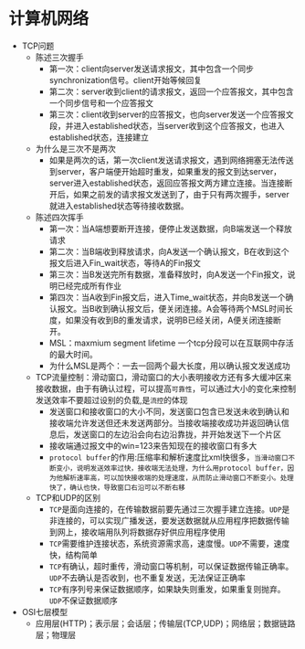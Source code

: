 计算机网络
===
* TCP问题  
    * 陈述三次握手  
      * 第一次：client向server发送请求报文，其中包含一个同步synchronization信号。client开始等候回复  
      * 第二次：server收到client的请求报文，返回一个应答报文，其中包含一个同步信号和一个应答报文  
      * 第三次：client收到server的应答报文，也向server发送一个应答报文段，并进入established状态，当server收到这个应答报文，也进入established状态，连接建立  
    * 为什么是三次不是两次  
      * 如果是两次的话，第一次client发送请求报文，遇到网络拥塞无法传送到server，客户端便开始超时重发，如果重发的报文到达server，server进入established状态，返回应答报文两方建立连接。当连接断开后，如果之前发的请求报文发送到了，由于只有两次握手，server就进入established状态等待接收数据。  
    * 陈述四次挥手  
      * 第一次：当A端想要断开连接，便停止发送数据，向B端发送一个释放请求  
      * 第二次：当B端收到释放请求，向A发送一个确认报文，B在收到这个报文后进入Fin_wait状态，等待A的Fin报文  
      * 第三次：当B发送完所有数据，准备释放时，向A发送一个Fin报文，说明已经完成所有作业  
      * 第四次：当A收到Fin报文后，进入Time_wait状态，并向B发送一个确认报文。当B收到确认报文后，便关闭连接。A会等待两个MSL时间长度，如果没有收到B的重发请求，说明B已经关闭，A便关闭连接断开。  
      * MSL：maxmium segment lifetime 一个tcp分段可以在互联网中存活的最大时间。  
      * 为什么MSL是两个：一去一回两个最大长度，用以确认报文发送成功  
    * TCP流量控制：滑动窗口，滑动窗口的大小表明接收方还有多大缓冲区来接收数据，由于有确认过程，可以提高`可靠性`，可以通过大小的变化来控制发送效率不要超过设别的负载,是`流控`的体现
      * 发送窗口和接收窗口的大小不同，发送窗口包含已发送未收到确认和接收端允许发送但还未发送两部分。当接收端接收成功并返回确认信息后，发送窗口的左边沿会向右边沿靠拢，并开始发送下一个片区  
      * 接收端通过报文中的win=123来告知现在的接收窗口有多大  
      * `protocol buffer`的作用:压缩率和解析速度比xml快很多，`当滑动窗口不断变小，说明发送效率过快，接收端无法处理，为什么用protocol buffer，因为他解析速率高，可以加快接收端的处理速度，从而防止滑动窗口不断变小。处理快了，确认也快，导致窗口右沿可以不断右移`
    * TCP和UDP的区别  
      * `TCP`是面向连接的，在传输数据前要先通过三次握手建立连接。`UDP`是非连接的，可以实现广播发送，要发送数据就从应用程序把数据传输到网上，接收端用队列将数据存好供应用程序使用  
      * `TCP`需要维护连接状态，系统资源需求高，速度慢。`UDP`不需要，速度快，结构简单  
      * `TCP`有确认，超时重传，滑动窗口等机制，可以保证数据传输正确率。`UDP`不去确认是否收到，也不重复发送，无法保证正确率  
      * `TCP`有序列号来保证数据顺序，如果缺失则重发，如果重复则抛弃。`UDP`不保证数据顺序
* OSI七层模型  
   * 应用层(HTTP)；表示层；会话层；传输层(TCP,UDP)；网络层；数据链路层；物理层  
   

